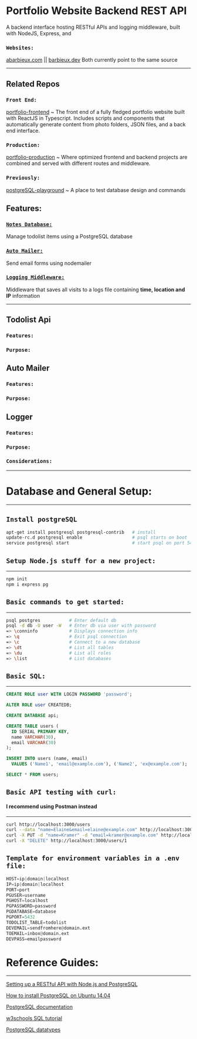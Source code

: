 # Portfolio Website Backend REST API 

A backend interface hosting RESTful APIs and logging middleware, built with NodeJS, Express, and 

### `Websites:`

[abarbieux.com](https://www.abarbieux.com) || [barbieux.dev](https://barbieux.dev) Both currently point to the same source

---
## Related Repos


### `Front End:`

[portfolio-frontend](https://github.com/abarbieu/portfolio-frontend) ~ The front end of a fully fledged portfolio website built with ReactJS in Typescript. Includes scripts and components that automatically generate content from photo folders, JSON files, and a back end interface.

### `Production:`

[portfolio-production](https://github.com/abarbieu/portfolio-production) ~ Where optimized frontend and backend projects are combined and served with different routes and middleware.

### `Previously:`

[postgreSQL-playground](https://github.com/abarbieu/postgreSQL-playground) ~ A place to test database design and commands

## Features:

### [`Notes Database:`](#Todolist-API)

Manage todolist items using a PostgreSQL database
  
### [`Auto Mailer:`](#Auto-Mailer)

Send email forms using nodemailer

### [`Logging Middleware:`](#Logger)

Middleware that saves all visits to a logs file containing **time, location and IP** information

---

## Todolist Api

### `Features:`

### `Purpose:`

## Auto Mailer

### `Features:`

### `Purpose:`

## Logger

### `Features:`

### `Purpose:`

### `Considerations:`

---
# Database and General Setup:
---

## `Install postgreSQL`

```bash
apt-get install postgresql postgresql-contrib   # install
update-rc.d postgresql enable                   # psql starts on boot
service postgresql start                        # start psql on port 5432 (default)
```

## `Setup Node.js stuff for a new project:`
-----

```bash
npm init
npm i express pg

```

## `Basic commands to get started:`
-----

```bash
psql postgres           # Enter default db
psql -d db -U user -W   # Enter db via user with password
=> \conninfo            # Displays connection info
=> \q                   # Exit psql connection
=> \c                   # Connect to a new database
=> \dt                  # List all tables
=> \du                  # List all roles
=> \list                # List databases
```

## `Basic SQL:`
-----

```SQL
CREATE ROLE user WITH LOGIN PASSWORD 'password';

ALTER ROLE user CREATEDB;

CREATE DATABASE api;

CREATE TABLE users (
  ID SERIAL PRIMARY KEY,
  name VARCHAR(30),
  email VARCHAR(30)
);

INSERT INTO users (name, email)
  VALUES ('Name1', 'email@example.com'), ('Name2', 'ex@example.com');

SELECT * FROM users;
```

## `Basic API testing with curl:`
#### I recommend using Postman instead
-----

```bash
curl http://localhost:3000/users                                                          # GET request
curl --data "name=Elaine&email=elaine@example.com" http://localhost:3000/users            # POST request
curl -X PUT -d "name=Kramer" -d "email=kramer@example.com" http://localhost:3000/users/1  # Put request w id 1
curl -X "DELETE" http://localhost:3000/users/1                                            # DELETE request with id 1
```

## `Template for environment variables in a .env file:`

```python
HOST=ip|domain|localhost
IP=ip|domain|localhost
PORT=port
PGUSER=username
PGHOST=localhost
PGPASSWORD=password
PGDATABASE=database
PGPORT=5432
TODOLIST_TABLE=todolist
DEVEMAIL=sendfromhere@domain.ext
TOEMAIL=inbox@domain.ext
DEVPASS=emailpassword
```

# Reference Guides:
----

[Setting up a RESTful API with Node.js and PostgreSQL](https://blog.logrocket.com/setting-up-a-restful-api-with-node-js-and-postgresql-d96d6fc892d8/)

[How to install PostgreSQL on Ubuntu 14.04](https://www.godaddy.com/garage/how-to-install-postgresql-on-ubuntu-14-04/)

[PostgreSQL documentation](https://www.postgresql.org/docs/)

[w3schools SQL tutorial](https://www.w3schools.com/sql/)

[PostgreSQL datatypes](https://www.guru99.com/postgresql-data-types.html)
